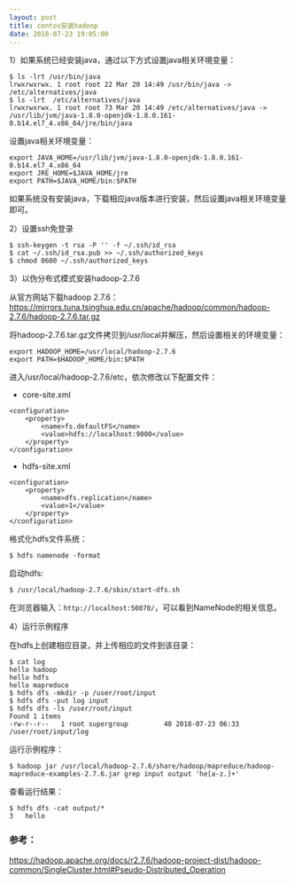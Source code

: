 ```yaml
---
layout: post
title: centos安装hadoop
date: 2018-07-23 19:05:00
---
```


1）如果系统已经安装java，通过以下方式设置java相关环境变量：

```
$ ls -lrt /usr/bin/java
lrwxrwxrwx. 1 root root 22 Mar 20 14:49 /usr/bin/java -> /etc/alternatives/java
$ ls -lrt  /etc/alternatives/java
lrwxrwxrwx. 1 root root 73 Mar 20 14:49 /etc/alternatives/java -> /usr/lib/jvm/java-1.8.0-openjdk-1.8.0.161-0.b14.el7_4.x86_64/jre/bin/java
```

设置java相关环境变量：

```
export JAVA_HOME=/usr/lib/jvm/java-1.8.0-openjdk-1.8.0.161-0.b14.el7_4.x86_64
export JRE_HOME=$JAVA_HOME/jre
export PATH=$JAVA_HOME/bin:$PATH
```

如果系统没有安装java，下载相应java版本进行安装，然后设置java相关环境变量即可。

2）设置ssh免登录

```
$ ssh-keygen -t rsa -P '' -f ~/.ssh/id_rsa
$ cat ~/.ssh/id_rsa.pub >> ~/.ssh/authorized_keys
$ chmod 0600 ~/.ssh/authorized_keys
```

3）以伪分布式模式安装hadoop-2.7.6

从官方网站下载hadoop 2.7.6：https://mirrors.tuna.tsinghua.edu.cn/apache/hadoop/common/hadoop-2.7.6/hadoop-2.7.6.tar.gz

将hadoop-2.7.6.tar.gz文件拷贝到/usr/local并解压，然后设置相关的环境变量：

```
export HADOOP_HOME=/usr/local/hadoop-2.7.6
export PATH=$HADOOP_HOME/bin:$PATH
```

进入/usr/local/hadoop-2.7.6/etc，依次修改以下配置文件：

- core-site.xml

```
<configuration>
    <property>
        <name>fs.defaultFS</name>
        <value>hdfs://localhost:9000</value>
    </property>
</configuration>
```

- hdfs-site.xml

```
<configuration>
    <property>
        <name>dfs.replication</name>
        <value>1</value>
    </property>
</configuration>
```

格式化hdfs文件系统：

```
$ hdfs namenode -format
```

启动hdfs:

```
$ /usr/local/hadoop-2.7.6/sbin/start-dfs.sh
```

在浏览器输入：`http://localhost:50070/`，可以看到NameNode的相关信息。

4）运行示例程序

在hdfs上创建相应目录，并上传相应的文件到该目录：

```
$ cat log
hello hadoop
hello hdfs
hello mapreduce
$ hdfs dfs -mkdir -p /user/root/input
$ hdfs dfs -put log input
$ hdfs dfs -ls /user/root/input
Found 1 items
-rw-r--r--   1 root supergroup         40 2018-07-23 06:33 /user/root/input/log
```

运行示例程序：

```
$ hadoop jar /usr/local/hadoop-2.7.6/share/hadoop/mapreduce/hadoop-mapreduce-examples-2.7.6.jar grep input output 'he[a-z.]+'
```

查看运行结果：

```
$ hdfs dfs -cat output/*
3   hello
```

### 参考：
https://hadoop.apache.org/docs/r2.7.6/hadoop-project-dist/hadoop-common/SingleCluster.html#Pseudo-Distributed_Operation